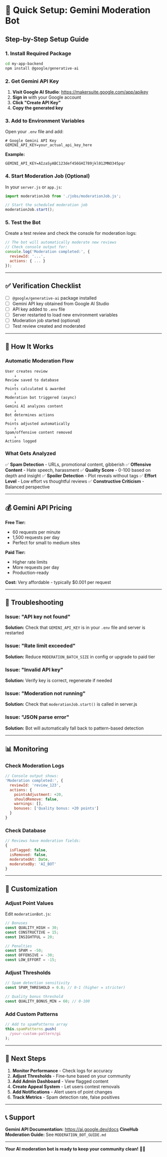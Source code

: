 # 🚀 Quick Setup: Gemini Moderation Bot

## Step-by-Step Setup Guide

### 1. Install Required Package

```bash
cd my-app-backend
npm install @google/generative-ai
```

### 2. Get Gemini API Key

1. **Visit Google AI Studio**: https://makersuite.google.com/app/apikey
2. **Sign in** with your Google account
3. **Click "Create API Key"**
4. **Copy the generated key**

### 3. Add to Environment Variables

Open your `.env` file and add:

```env
# Google Gemini API Key
GEMINI_API_KEY=your_actual_api_key_here
```

**Example:**
```env
GEMINI_API_KEY=AIzaSyABC123def456GHI789jkl012MNO345pqr
```

### 4. Start Moderation Job (Optional)

In your `server.js` or `app.js`:

```javascript
import moderationJob from './jobs/moderationJob.js';

// Start the scheduled moderation job
moderationJob.start();
```

### 5. Test the Bot

Create a test review and check the console for moderation logs:

```javascript
// The bot will automatically moderate new reviews
// Check console output for:
console.log('Moderation completed:', {
  reviewId: '...',
  actions: { ... }
});
```

---

## ✅ Verification Checklist

- [ ] `@google/generative-ai` package installed
- [ ] Gemini API key obtained from Google AI Studio
- [ ] API key added to `.env` file
- [ ] Server restarted to load new environment variables
- [ ] Moderation job started (optional)
- [ ] Test review created and moderated

---

## 🎯 How It Works

### Automatic Moderation Flow

```
User creates review
    ↓
Review saved to database
    ↓
Points calculated & awarded
    ↓
Moderation bot triggered (async)
    ↓
Gemini AI analyzes content
    ↓
Bot determines actions
    ↓
Points adjusted automatically
    ↓
Spam/offensive content removed
    ↓
Actions logged
```

### What Gets Analyzed

✅ **Spam Detection** - URLs, promotional content, gibberish
✅ **Offensive Content** - Hate speech, harassment
✅ **Quality Score** - 0-100 based on depth and insight
✅ **Spoiler Detection** - Plot reveals without tags
✅ **Effort Level** - Low effort vs thoughtful reviews
✅ **Constructive Criticism** - Balanced perspective

---

## 💰 Gemini API Pricing

**Free Tier:**
- 60 requests per minute
- 1,500 requests per day
- Perfect for small to medium sites

**Paid Tier:**
- Higher rate limits
- More requests per day
- Production-ready

**Cost:** Very affordable - typically $0.001 per request

---

## 🔧 Troubleshooting

### Issue: "API key not found"
**Solution:** Check that `GEMINI_API_KEY` is in your `.env` file and server is restarted

### Issue: "Rate limit exceeded"
**Solution:** Reduce `MODERATION_BATCH_SIZE` in config or upgrade to paid tier

### Issue: "Invalid API key"
**Solution:** Verify key is correct, regenerate if needed

### Issue: "Moderation not running"
**Solution:** Check that `moderationJob.start()` is called in server.js

### Issue: "JSON parse error"
**Solution:** Bot will automatically fall back to pattern-based detection

---

## 📊 Monitoring

### Check Moderation Logs

```javascript
// Console output shows:
'Moderation completed:', {
  reviewId: 'review_123',
  actions: {
    pointsAdjustment: +20,
    shouldRemove: false,
    warnings: [],
    bonuses: ['Quality bonus: +20 points']
  }
}
```

### Check Database

```javascript
// Reviews have moderation fields:
{
  isFlagged: false,
  isRemoved: false,
  moderatedAt: Date,
  moderatedBy: 'AI_BOT'
}
```

---

## 🎨 Customization

### Adjust Point Values

Edit `moderationBot.js`:

```javascript
// Bonuses
const QUALITY_HIGH = 30;
const CONSTRUCTIVE = 15;
const INSIGHTFUL = 20;

// Penalties
const SPAM = -50;
const OFFENSIVE = -30;
const LOW_EFFORT = -15;
```

### Adjust Thresholds

```javascript
// Spam detection sensitivity
const SPAM_THRESHOLD = 0.8; // 0-1 (higher = stricter)

// Quality bonus threshold
const QUALITY_BONUS_MIN = 60; // 0-100
```

### Add Custom Patterns

```javascript
// Add to spamPatterns array
this.spamPatterns.push(
  /your-custom-pattern/gi
);
```

---

## 🚀 Next Steps

1. **Monitor Performance** - Check logs for accuracy
2. **Adjust Thresholds** - Fine-tune based on your community
3. **Add Admin Dashboard** - View flagged content
4. **Create Appeal System** - Let users contest removals
5. **Add Notifications** - Alert users of point changes
6. **Track Metrics** - Spam detection rate, false positives

---

## 📞 Support

**Gemini API Documentation:** https://ai.google.dev/docs
**CineHub Moderation Guide:** See `MODERATION_BOT_GUIDE.md`

---

**Your AI moderation bot is ready to keep your community clean!** 🤖✨
